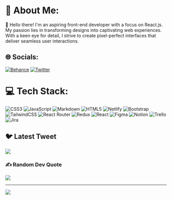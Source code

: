 # 💫 About Me:
👋 Hello there! I'm an aspiring front-end developer with a focus on React.js. My passion lies in transforming designs into captivating web experiences. With a keen eye for detail, I strive to create pixel-perfect interfaces that deliver seamless user interactions.


## 🌐 Socials:
[![Behance](https://img.shields.io/badge/Behance-1769ff?logo=behance&logoColor=white)](https://behance.net/sayyidmahaboob) [![Twitter](https://img.shields.io/badge/Twitter-%231DA1F2.svg?logo=Twitter&logoColor=white)](https://twitter.com/sayyidmahaboob) 

# 💻 Tech Stack:
![CSS3](https://img.shields.io/badge/css3-%231572B6.svg?style=for-the-badge&logo=css3&logoColor=white) ![JavaScript](https://img.shields.io/badge/javascript-%23323330.svg?style=for-the-badge&logo=javascript&logoColor=%23F7DF1E) ![Markdown](https://img.shields.io/badge/markdown-%23000000.svg?style=for-the-badge&logo=markdown&logoColor=white) ![HTML5](https://img.shields.io/badge/html5-%23E34F26.svg?style=for-the-badge&logo=html5&logoColor=white) ![Netlify](https://img.shields.io/badge/netlify-%23000000.svg?style=for-the-badge&logo=netlify&logoColor=#00C7B7) ![Bootstrap](https://img.shields.io/badge/bootstrap-%23563D7C.svg?style=for-the-badge&logo=bootstrap&logoColor=white) ![TailwindCSS](https://img.shields.io/badge/tailwindcss-%2338B2AC.svg?style=for-the-badge&logo=tailwind-css&logoColor=white) ![React Router](https://img.shields.io/badge/React_Router-CA4245?style=for-the-badge&logo=react-router&logoColor=white) ![Redux](https://img.shields.io/badge/redux-%23593d88.svg?style=for-the-badge&logo=redux&logoColor=white) ![React](https://img.shields.io/badge/react-%2320232a.svg?style=for-the-badge&logo=react&logoColor=%2361DAFB) 	![Figma](https://img.shields.io/badge/figma-%23F24E1E.svg?style=for-the-badge&logo=figma&logoColor=white) ![Notion](https://img.shields.io/badge/Notion-%23000000.svg?style=for-the-badge&logo=notion&logoColor=white) ![Trello](https://img.shields.io/badge/Trello-%23026AA7.svg?style=for-the-badge&logo=Trello&logoColor=white) ![Jira](https://img.shields.io/badge/jira-%230A0FFF.svg?style=for-the-badge&logo=jira&logoColor=white)
<!-- # 📊 GitHub Stats:
![](https://github-readme-stats.vercel.app/api?username=sayyidmahboob&theme=default&hide_border=true&include_all_commits=false&count_private=false)<br/>
![](https://github-readme-streak-stats.herokuapp.com/?user=sayyidmahboob&theme=default&hide_border=true)<br/>
![](https://github-readme-stats.vercel.app/api/top-langs/?username=sayyidmahboob&theme=default&hide_border=true&include_all_commits=false&count_private=false&layout=compact)
 -->
## 🐦 Latest Tweet
[![](https://gtce.itsvg.in/api?username=sayyidmahaboob)](https://github.com/VishwaGauravIn/github-twitter-card-embed)

### ✍️ Random Dev Quote
![](https://quotes-github-readme.vercel.app/api?type=horizontal&theme=radical)

---
[![](https://visitcount.itsvg.in/api?id=sayyidmahboob&icon=0&color=0)](https://visitcount.itsvg.in)

<!-- Proudly created with GPRM ( https://gprm.itsvg.in ) -->
